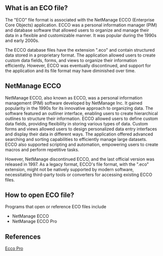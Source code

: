## What is an ECO file?

The "ECO" file format is associated with the NetManage ECCO (Enterprise Core Objects) application. ECCO was a personal information manager (PIM) and database software that allowed users to organize and manage their data in a flexible and customizable manner. It was popular during the 1990s and early 2000s.

The ECCO database files have the extension ".eco" and contain structured data stored in a proprietary format. The application allowed users to create custom data fields, forms, and views to organize their information efficiently. However, ECCO was eventually discontinued, and support for the application and its file format may have diminished over time.

## NetManage ECCO

NetManage ECCO, also known as ECCO, was a personal information management (PIM) software developed by NetManage Inc. It gained popularity in the 1990s for its innovative approach to organizing data. The software featured an outliner interface, enabling users to create hierarchical outlines to structure their information. ECCO allowed users to define custom data fields, providing flexibility in storing various types of data. Custom forms and views allowed users to design personalized data entry interfaces and display their data in different ways. The application offered advanced searching and sorting capabilities to efficiently manage large datasets. ECCO also supported scripting and automation, empowering users to create macros and perform repetitive tasks. 

However, NetManage discontinued ECCO, and the last official version was released in 1997. As a legacy format, ECCO's file format, with the ".eco" extension, might not be natively supported by modern software, necessitating third-party tools or converters for accessing existing ECCO files.

## How to open ECO file?

Programs that open or reference ECO files include

- NetManage ECCO
- NetManage ECCO Pro

## References
[Ecco Pro](https://en.wikipedia.org/wiki/Ecco_Pro)
